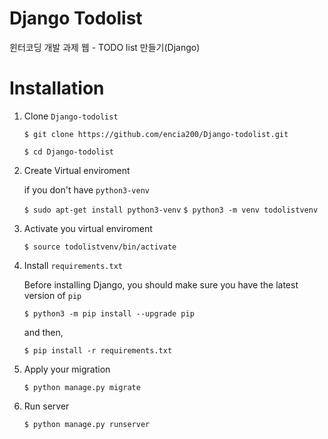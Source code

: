 Django Todolist
============================
윈터코딩 개발 과제 웹 - TODO list 만들기(Django)

Installation
============

1. Clone ``Django-todolist``

    ``$ git clone https://github.com/encia200/Django-todolist.git``
    
    ``$ cd Django-todolist``

2. Create Virtual enviroment
    
    if you don't have ``python3-venv`` 

    ``$ sudo apt-get install python3-venv``
    ``$ python3 -m venv todolistvenv``
    
3. Activate you virtual enviroment
   
    ``$ source todolistvenv/bin/activate``

4. Install ``requirements.txt``

    Before installing Django, you should make sure you have the latest version of ``pip``
    
    ``$ python3 -m pip install --upgrade pip``
    
    and then,
    
    ``$ pip install -r requirements.txt``
    
5. Apply your migration

    ``$ python manage.py migrate``

5. Run server

    ``$ python manage.py runserver``
